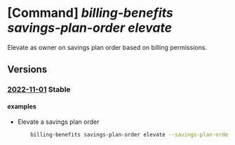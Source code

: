 # [Command] _billing-benefits savings-plan-order elevate_

Elevate as owner on savings plan order based on billing permissions.

## Versions

### [2022-11-01](/Resources/mgmt-plane/L3Byb3ZpZGVycy9taWNyb3NvZnQuYmlsbGluZ2JlbmVmaXRzL3NhdmluZ3NwbGFub3JkZXJzL3t9L2VsZXZhdGU=/2022-11-01.xml) **Stable**

<!-- mgmt-plane /providers/microsoft.billingbenefits/savingsplanorders/{}/elevate 2022-11-01 -->

#### examples

- Elevate a savings plan order
    ```bash
        billing-benefits savings-plan-order elevate --savings-plan-order-id 30000000-aaaa-bbbb-cccc-200000000017
    ```
